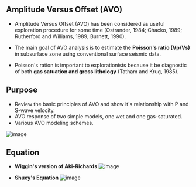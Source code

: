 ## Amplitude Versus Offset (AVO)
- Amplitude Versus Offset (AVO) has been considered as useful exploration procedure for some time (Ostrander, 1984; Chacko, 1989; Rutherford and
Williams, 1989; Burnett, 1990).

- The main goal of AVO analysis is to estimate the **Poisson's ratio (Vp/Vs)** in subsurface zone using conventional surface seismic data.

- Poisson's ration is important to explorationists because it be diagnostic of both **gas satuation and gross lithology** (Tatham and Krug, 1985).


## Purpose
- Review the basic principles of AVO and show it's relationship with P and S-wave velocity.
- AVO response of two simple models, one wet and one gas-saturated.
- Various AVO modeling schemes.

![image](https://user-images.githubusercontent.com/119678959/212056545-da5a7571-e346-403e-9b4a-723b3c041a2a.png)

## Equation
- **Wiggin's version of Aki-Richards**
![image](https://user-images.githubusercontent.com/119678959/212059828-e61e9e98-6e91-4eb5-97e3-134aa31beb39.png)

- **Shuey's Equation**
![image](https://user-images.githubusercontent.com/119678959/212060161-5029334c-7516-4e4a-a1fe-821c837c58ea.png)
